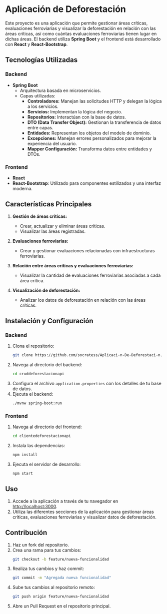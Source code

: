 
# Aplicación de Deforestación

Este proyecto es una aplicación que permite gestionar áreas críticas, evaluaciones ferroviarias y visualizar la deforestación en relación con las áreas críticas, así como cuántas evaluaciones ferroviarias tienen lugar en dichas áreas. El backend utiliza **Spring Boot** y el frontend está desarrollado con **React** y **React-Bootstrap**.

## Tecnologías Utilizadas

### Backend
- **Spring Boot**
  - Arquitectura basada en microservicios.
  - Capas utilizadas:
    - **Controladores:** Manejan las solicitudes HTTP y delegan la lógica a los servicios.
    - **Servicios:** Implementan la lógica del negocio.
    - **Repositorios:** Interactúan con la base de datos.
    - **DTO (Data Transfer Object):** Gestionan la transferencia de datos entre capas.
    - **Entidades:** Representan los objetos del modelo de dominio.
    - **Excepciones:** Manejan errores personalizados para mejorar la experiencia del usuario.
    - **Mapper Configuración:** Transforma datos entre entidades y DTOs.

### Frontend
- **React**
- **React-Bootstrap**: Utilizado para componentes estilizados y una interfaz moderna.

## Características Principales

1. **Gestión de áreas críticas:**
   - Crear, actualizar y eliminar áreas críticas.
   - Visualizar las áreas registradas.

2. **Evaluaciones ferroviarias:**
   - Crear y gestionar evaluaciones relacionadas con infraestructuras ferroviarias.

3. **Relación entre áreas críticas y evaluaciones ferroviarias:**
   - Visualizar la cantidad de evaluaciones ferroviarias asociadas a cada área crítica.

4. **Visualización de deforestación:**
   - Analizar los datos de deforestación en relación con las áreas críticas.

## Instalación y Configuración

### Backend
1. Clona el repositorio:
   ```bash
   git clone https://github.com/socratess/Aplicaci-n-De-Deforestaci-n.git
   ```
2. Navega al directorio del backend:
   ```bash
   cd cruddeforestacionapi
   ```
3. Configura el archivo `application.properties` con los detalles de tu base de datos.
4. Ejecuta el backend:
   ```bash
   ./mvnw spring-boot:run
   ```

### Frontend
1. Navega al directorio del frontend:
   ```bash
   cd clientedeforestacionapi
   ```
2. Instala las dependencias:
   ```bash
   npm install
   ```
3. Ejecuta el servidor de desarrollo:
   ```bash
   npm start
   ```

## Uso

1. Accede a la aplicación a través de tu navegador en [http://localhost:3000](http://localhost:3000).
2. Utiliza las diferentes secciones de la aplicación para gestionar áreas críticas, evaluaciones ferroviarias y visualizar datos de deforestación.

## Contribución

1. Haz un fork del repositorio.
2. Crea una rama para tus cambios:
   ```bash
   git checkout -b feature/nueva-funcionalidad
   ```
3. Realiza tus cambios y haz commit:
   ```bash
   git commit -m "Agregada nueva funcionalidad"
   ```
4. Sube tus cambios al repositorio remoto:
   ```bash
   git push origin feature/nueva-funcionalidad
   ```
5. Abre un Pull Request en el repositorio principal.

